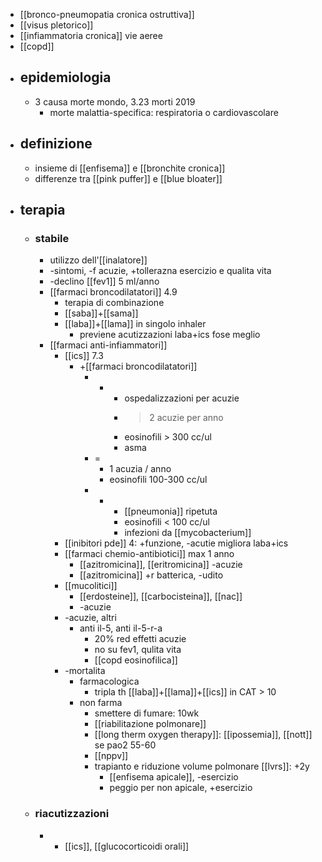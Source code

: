 - [[bronco-pneumopatia cronica ostruttiva]]
- [[visus pletorico]]
- [[infiammatoria cronica]] vie aeree
- [[copd]]
- ## epidemiologia
	- 3 causa morte mondo, 3.23 morti 2019
		- morte malattia-specifica: respiratoria o cardiovascolare
- ## definizione
	- insieme di [[enfisema]] e [[bronchite cronica]]
	- differenze tra [[pink puffer]] e [[blue bloater]] 
- ## terapia
	- ### stabile
		- utilizzo dell'[[inalatore]]
		- -sintomi, -f acuzie, +tollerazna esercizio e qualita vita
		- -declino [[fev1]] 5 ml/anno
		- [[farmaci broncodilatatori]] 4.9
			- terapia di combinazione
			- [[saba]]+[[sama]]
			- [[laba]]+[[lama]] in singolo inhaler
				- previene acutizzazioni laba+ics fose meglio
		- [[farmaci anti-infiammatori]]
			- [[ics]] 7.3
				- +[[farmaci broncodilatatori]]
					- +
						- ospedalizzazioni per acuzie
						- >2 acuzie per anno
						- eosinofili > 300 cc/ul
						- asma
					- =
						- 1 acuzia / anno
						- eosinofili 100-300 cc/ul
					- -
						- [[pneumonia]] ripetuta
						- eosinofili < 100 cc/ul
						- infezioni da [[mycobacterium]]
			- [[inibitori pde]] 4: +funzione, -acutie migliora laba+ics
			- [[farmaci chemio-antibiotici]] max 1 anno
				- [[azitromicina]], [[eritromicina]] -acuzie
				- [[azitromicina]] +r batterica, -udito
			- [[mucolitici]]
				- [[erdosteine]], [[carbocisteina]], [[nac]]
				- -acuzie
			- -acuzie, altri
				- anti il-5, anti il-5-r-a
					- 20% red effetti acuzie
					- no su fev1, qulita vita
					- [[copd eosinofilica]]
			- -mortalita
				- farmacologica
					- tripla th [[laba]]+[[lama]]+[[ics]] in CAT > 10
				- non farma
					- smettere di fumare: 10wk
					- [[riabilitazione polmonare]]
					- [[long therm oxygen therapy]]: [[ipossemia]], [[nott]] se pao2 55-60
					- [[nppv]]
					- trapianto e riduzione volume polmonare [[lvrs]]: +2y
						- [[enfisema apicale]], -esercizio
						- peggio per non apicale, +esercizio
	- ### riacutizzazioni
		- - [[ics]], [[glucocorticoidi orali]]